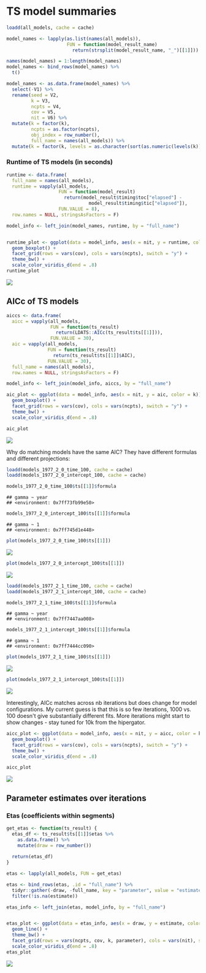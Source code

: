 TS model summaries
================

``` r
loadd(all_models, cache = cache)

model_names <- lapply(as.list(names(all_models)), 
                      FUN = function(model_result_name)
                        return(strsplit(model_result_name, "_")[[1]]))

names(model_names) = 1:length(model_names)
model_names <- bind_rows(model_names) %>%
  t()

model_names <- as.data.frame(model_names) %>%
  select(-V1) %>%
  rename(seed = V2,
         k = V3,
         ncpts = V4,
         cov = V5,
         nit = V6) %>%
  mutate(k = factor(k),
         ncpts = as.factor(ncpts),
         obj_index = row_number(),
         full_name = names(all_models)) %>%
  mutate(k = factor(k, levels = as.character(sort(as.numeric(levels(k))))))
```

### Runtime of TS models (in seconds)

``` r
runtime <- data.frame(
  full_name = names(all_models),
  runtime = vapply(all_models,
                   FUN = function(model_result)
                     return(model_result$timing$toc["elapsed"] -
                              model_result$timing$tic["elapsed"]),
                   FUN.VALUE = 8),
  row.names = NULL, stringsAsFactors = F)

model_info <- left_join(model_names, runtime, by = "full_name")


runtime_plot <- ggplot(data = model_info, aes(x = nit, y = runtime, color = k)) +
  geom_boxplot() +
  facet_grid(rows = vars(cov), cols = vars(ncpts), switch = "y") +
  theme_bw() +
  scale_color_viridis_d(end = .8)
runtime_plot
```

![](summary_files/figure-markdown_github/runtime-1.png)

AICc of TS models
-----------------

``` r
aiccs <- data.frame(
  aicc = vapply(all_models,
                FUN = function(ts_result)
                  return(LDATS::AICc(ts_result$ts[[1]])),
                FUN.VALUE = 30),
  aic = vapply(all_models,
               FUN = function(ts_result)
                 return(ts_result$ts[[1]]$AIC),
               FUN.VALUE = 30),
  full_name = names(all_models),
  row.names = NULL, stringsAsFactors = F)

model_info <- left_join(model_info, aiccs, by = "full_name")

aic_plot <- ggplot(data = model_info, aes(x = nit, y = aic, color = k)) +
  geom_boxplot() +
  facet_grid(rows = vars(cov), cols = vars(ncpts), switch = "y") +
  theme_bw() +
  scale_color_viridis_d(end = .8)

aic_plot
```

![](summary_files/figure-markdown_github/aicc-1.png)

Why do matching models have the same AIC? They have different formulas and different projections:

``` r
loadd(models_1977_2_0_time_100, cache = cache)
loadd(models_1977_2_0_intercept_100, cache = cache)

models_1977_2_0_time_100$ts[[1]]$formula
```

    ## gamma ~ year
    ## <environment: 0x7ff73fb99e50>

``` r
models_1977_2_0_intercept_100$ts[[1]]$formula
```

    ## gamma ~ 1
    ## <environment: 0x7ff745d1e448>

``` r
plot(models_1977_2_0_time_100$ts[[1]])
```

![](summary_files/figure-markdown_github/dig%20in-1.png)

``` r
plot(models_1977_2_0_intercept_100$ts[[1]])
```

![](summary_files/figure-markdown_github/dig%20in-2.png)

``` r
loadd(models_1977_2_1_time_100, cache = cache)
loadd(models_1977_2_1_intercept_100, cache = cache)

models_1977_2_1_time_100$ts[[1]]$formula
```

    ## gamma ~ year
    ## <environment: 0x7ff7447aa008>

``` r
models_1977_2_1_intercept_100$ts[[1]]$formula
```

    ## gamma ~ 1
    ## <environment: 0x7ff7444cc090>

``` r
plot(models_1977_2_1_time_100$ts[[1]])
```

![](summary_files/figure-markdown_github/dig%20in-3.png)

``` r
plot(models_1977_2_1_intercept_100$ts[[1]])
```

![](summary_files/figure-markdown_github/dig%20in-4.png)

Interestingly, AICc matches across nb iterations but does change for model configurations. My current guess is that this is so few iterations, 1000 vs. 100 doesn't give substantially different fits. More iterations might start to show changes - stay tuned for 10k from the hipergator.

``` r
aicc_plot <- ggplot(data = model_info, aes(x = nit, y = aicc, color = k)) +
  geom_boxplot() +
  facet_grid(rows = vars(cov), cols = vars(ncpts), switch = "y") +
  theme_bw() +
  scale_color_viridis_d(end = .8)

aicc_plot
```

![](summary_files/figure-markdown_github/aiccs-1.png)

Parameter estimates over iterations
-----------------------------------

### Etas (coefficients within segments)

``` r
get_etas <- function(ts_result) {
  etas_df <- ts_result$ts[[1]]$etas %>%
    as.data.frame() %>%
    mutate(draw = row_number())
  
  return(etas_df)
}

etas <- lapply(all_models, FUN = get_etas)

etas <- bind_rows(etas, .id = "full_name") %>%
  tidyr::gather(-draw, -full_name, key = "parameter", value = "estimate") %>%
  filter(!is.na(estimate))

etas_info <- left_join(etas, model_info, by = "full_name")


etas_plot <- ggplot(data = etas_info, aes(x = draw, y = estimate, color = k)) +
  geom_line() +
  theme_bw() +
  facet_grid(rows = vars(ncpts, cov, k, parameter), cols = vars(nit), scales = "free", switch = "y", drop = TRUE) +
  scale_color_viridis_d(end = .8)
etas_plot
```

![](summary_files/figure-markdown_github/extract%20eta%20estimates-1.png)
